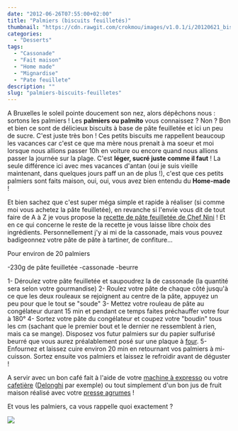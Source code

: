 ```yaml
---
date: "2012-06-26T07:55:00+02:00"
title: "Palmiers (biscuits feuilletés)"
thumbnail: "https://cdn.rawgit.com/crokmou/images/v1.0.1/i/20120621_biscuit_feuillet--_palmier_0003.jpg"
categories:
  - "Desserts"
tags:
  - "Cassonade"
  - "Fait maison"
  - "Home made"
  - "Mignardise"
  - "Pate feuillete"
description: ""
slug: "palmiers-biscuits-feuilletes"
---
```


A Bruxelles le soleil pointe doucement son nez, alors dépêchons nous : sortons les palmiers ! Les **palmiers ou palmito** vous connaissez ? Non ? Bon et bien ce sont de délicieux biscuits à base de pâte feuilletée et ici un peu de sucre. C'est juste très bon ! Ces petits biscuits me rappellent beaucoup les vacances car c'est ce que ma mère nous prenait à ma soeur et moi lorsque nous allions passer 10h en voiture ou encore quand nous allions passer la journée sur la plage. C'est **léger, sucré juste comme il faut** ! La seule différence ici avec mes vacances d'antan (oui je suis vieille maintenant, dans quelques jours paff un an de plus !), c'est que ces petits palmiers sont faits maison, oui, oui, vous avez bien entendu du **Home-made** !

Et bien sachez que c'est super méga simple et rapide à réaliser (si comme moi vous achetez la pâte feuilletée), en revanche si l'envie vous dit de tout faire de A à Z je vous propose la [recette de pâte feuilletée de Chef Nini](http://www.chefnini.com/pate-feuilletee/) ! Et en ce qui concerne le reste de la recette je vous laisse libre choix des ingrédients. Personnellement j'y ai mi de la cassonade, mais vous pouvez badigeonnez votre pâte de pâte à tartiner, de confiture...

Pour environ de 20 palmiers

-230g de pâte feuilletée -cassonade -beurre

1- Déroulez votre pâte feuilletée et saupoudrez la de cassonade (la quantité sera selon votre gourmandise) 2- Roulez votre pâte de chaque côté jusqu'à ce que les deux rouleaux se rejoignent au centre de la pâte, appuyez un peu pour que le tout se "soude" 3- Mettez votre rouleau de pâte au congélateur durant 15 min et pendant ce temps faites préchauffer votre four à 180° 4- Sortez votre pâte du congélateur et coupez votre "boudin" tous les cm (sachant que le premier bout et le dernier ne ressemblent à rien, mais ca se mange). Disposez vos futur palmiers sur du papier sulfurisé beurré que vous aurez préalablement posé sur une plaque à [four](http://www.rueducommerce.fr/m/pl/malid:9404136). 5- Enfournez et laissez cuire environ 20 min en retournant vos palmiers à mi-cuisson. Sortez ensuite vos palmiers et laissez le refroidir avant de déguster !

A servir avec un bon café fait à l'aide de votre [machine à expresso](http://www.rueducommerce.fr/m/pl/malid:9633595) ou votre [cafetière](http://www.rueducommerce.fr/m/pl/malid:110) ([Delonghi](http://www.rueducommerce.fr/m/pl/malid:12382300) par exemple) ou tout simplement d'un bon jus de fruit maison réalisé avec votre [presse agrumes](http://www.rueducommerce.fr/m/pl/malid:9633599) !

Et vous les palmiers, ca vous rappelle quoi exactement ?

[![](http://4.bp.blogspot.com/-odXVK3qJFn8/T-lcnt6WE7I/AAAAAAAACsI/qf754Qg968g/s1600/kawaii_onionhead_93.gif)](http://4.bp.blogspot.com/-odXVK3qJFn8/T-lcnt6WE7I/AAAAAAAACsI/qf754Qg968g/s1600/kawaii_onionhead_93.gif)